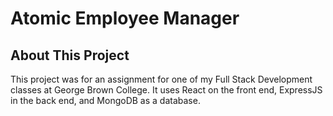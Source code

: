# Atomic Employee Manager

## About This Project
This project was for an assignment for one of my Full Stack Development classes at George Brown College. It uses React on the front end, ExpressJS in the back end, and MongoDB as a database.